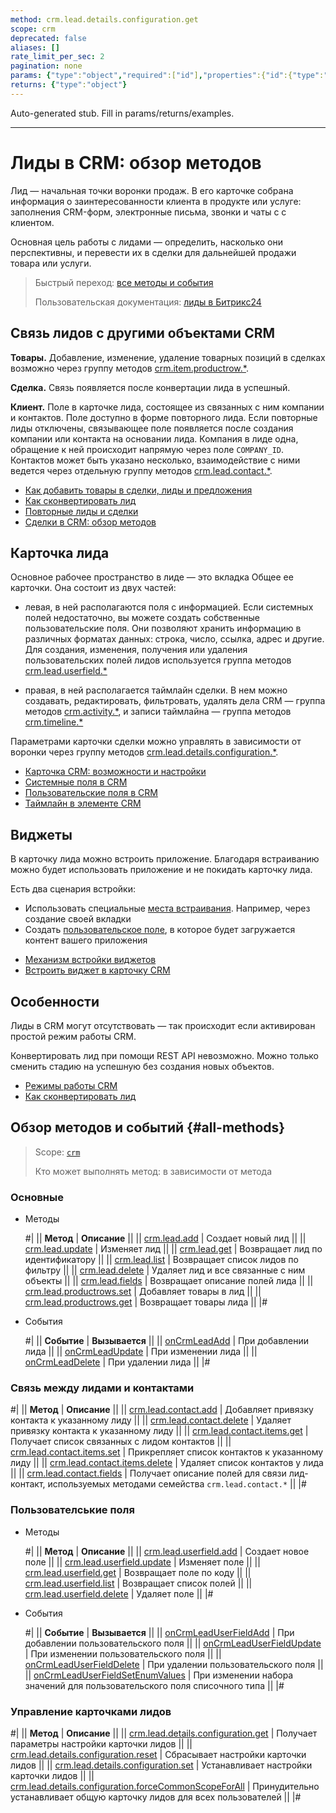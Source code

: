 ```yaml
---
method: crm.lead.details.configuration.get
scope: crm
deprecated: false
aliases: []
rate_limit_per_sec: 2
pagination: none
params: {"type":"object","required":["id"],"properties":{"id":{"type":"integer"}}}
returns: {"type":"object"}
---
```


Auto-generated stub. Fill in params/returns/examples.

---

# Лиды в CRM: обзор методов

Лид — начальная точки воронки продаж. В его карточке собрана информация о заинтересованности клиента в продукте или услуге: заполнения CRM-форм, электронные письма, звонки и чаты с с клиентом. 

Основная цель работы с лидами — определить, насколько они перспективны, и перевести их в сделки для дальнейшей продажи товара или услуги.

> Быстрый переход: [все методы и события](#all-methods)
> 
> Пользовательская документация: [лиды в Битрикс24](https://helpdesk.bitrix24.ru/open/1357950/) 

## Связь лидов с другими объектами CRM

**Товары.** Добавление, изменение, удаление товарных позиций в сделках возможно через группу методов [crm.item.productrow.*](../universal/product-rows/index.md).

**Сделка.** Связь появляется после конвертации лида в успешный.

**Клиент.** Поле в карточке лида, состоящее из связанных с ним компании и контактов. Поле доступно в форме повторного лида. Если повторные лиды отключены, связывающее поле появляется после создания компании или контакта на основании лида. Компания в лиде одна, обращение к ней происходит напрямую через поле `COMPANY_ID`.  Контактов может быть указано несколько, взаимодействие с ними ведется через отдельную группу методов [crm.lead.contact.*](./management-communication/index.md).  



- [Как добавить товары в сделки, лиды и предложения](https://helpdesk.bitrix24.ru/open/13216242/)
- [Как сконвертировать лид](https://helpdesk.bitrix24.ru/open/1484389/)
- [Повторные лиды и сделки](https://helpdesk.bitrix24.ru/open/17707848/)
- [Сделки в CRM: обзор методов](../deals/index.md)



## Карточка лида

Основное рабочее пространство в лиде — это вкладка Общее ее карточки. Она состоит из двух частей: 

* левая, в ней располагаются поля с информацией. Если системных полей недостаточно, вы можете создать собственные пользовательские поля. Они позволяют хранить информацию в различных форматах данных: строка, число, ссылка, адрес и другие. Для создания, изменения, получения или удаления пользовательских полей лидов используется группа методов [crm.lead.userfield.*](./userfield/index.md)

* правая, в ней располагается таймлайн сделки. В нем можно создавать, редактировать, фильтровать, удалять дела CRM — группа методов [crm.activity.*](../timeline/activities/index.md), и записи таймлайна — группа методов [crm.timeline.*](../timeline/index.md)

Параметрами карточки сделки можно управлять в зависимости от воронки через группу методов [crm.lead.details.configuration.*](./custom-form/index.md).



- [Карточка CRM: возможности и настройки](https://helpdesk.bitrix24.ru/open/22804914/)
- [Системные поля в CRM](https://helpdesk.bitrix24.ru/open/18478840/)
- [Пользовательские поля в CRM](https://helpdesk.bitrix24.ru/open/22048980/)
- [Таймлайн в элементе CRM](https://helpdesk.bitrix24.ru/open/23960160/)



## Виджеты

В карточку лида можно встроить приложение. Благодаря встраиванию можно будет использовать приложение и не покидать карточку лида.

Есть два сценария встройки: 
*  Использовать специальные [места встраивания](../../widgets/crm/index.md). Например, через создание своей вкладки
*  Создать [пользовательское поле](../../../tutorials/crm/crm-widgets/widget-as-field-in-lead-page.md), в которое будет загружается контент вашего приложения



- [Механизм встройки виджетов](../../widgets/index.md)
- [Встроить виджет в карточку CRM](../../../tutorials/crm/crm-widgets/widget-as-detail-tab.md)



## Особенности

Лиды в CRM могут отсутствовать  — так происходит если активирован простой режим работы CRM.  

Конвертировать лид при помощи REST API невозможно. Можно только сменить стадию на успешную без создания новых объектов.



- [Режимы работы CRM](https://helpdesk.bitrix24.ru/open/17611420/)
- [Как сконвертировать лид](https://helpdesk.bitrix24.ru/open/1484389/)



## Обзор методов и событий {#all-methods}

> Scope: [`crm`](../../scopes/permissions.md)
> 
> Кто может выполнять метод: в зависимости от метода

### Основные



- Методы
  
    #|
    || **Метод** | **Описание** ||
    || [crm.lead.add](./crm-lead-add.md) | Создает новый лид ||
    || [crm.lead.update](./crm-lead-update.md) | Изменяет лид ||
    || [crm.lead.get](./crm-lead-get.md) | Возвращает лид по идентификатору ||
    || [crm.lead.list](./crm-lead-list.md) | Возвращает список лидов по фильтру ||
    || [crm.lead.delete](./crm-lead-delete.md) | Удаляет лид и все связанные с ним объекты ||
    || [crm.lead.fields](./crm-lead-fields.md) | Возвращает описание полей лида ||
    || [crm.lead.productrows.set](./crm-lead-productrows-set.md) | Добавляет товары в лид ||
    || [crm.lead.productrows.get](./crm-lead-get.md) | Возвращает товары лида ||
    |#

- События 

    #|
    || **Событие** | **Вызывается** ||
    || [onCrmLeadAdd](./events/on-crm-lead-add.md) | При добавлении лида ||
    || [onCrmLeadUpdate](./events/on-crm-lead-update.md) | При изменении лида ||
    || [onCrmLeadDelete](./events/on-crm-lead-delete.md) | При удалении лида ||
    |#



### Связь между лидами и контактами

#|
|| **Метод** | **Описание** ||
|| [crm.lead.contact.add](./management-communication/crm-lead-contact-add.md) | Добавляет привязку контакта к указанному лиду ||
|| [crm.lead.contact.delete](./management-communication/crm-lead-contact-delete.md) | Удаляет привязку контакта к указанному лиду ||
|| [crm.lead.contact.items.get](./management-communication/crm-lead-contact-items-get.md) | Получает список связанных с лидом контактов ||
|| [crm.lead.contact.items.set](./management-communication/crm-lead-contact-items-set.md) | Прикрепляет список контактов к указанному лиду ||
|| [crm.lead.contact.items.delete](./management-communication/crm-lead-contact-items-delete.md) | Удаляет список контактов у лида ||
|| [crm.lead.contact.fields](./management-communication/crm-lead-contact-fields.md) | Получает описание полей для связи лид-контакт, используемых методами семейства `crm.lead.contact.*` ||
|#

### Пользователськие поля



- Методы

    #|
    || **Метод** | **Описание** ||
    || [crm.lead.userfield.add](./userfield/crm-lead-userfield-add.md) | Создает новое поле ||
    || [crm.lead.userfield.update](./userfield/crm-lead-userfield-update.md) | Изменяет поле ||
    || [crm.lead.userfield.get](./userfield/crm-lead-userfield-get.md) | Возвращает поле по коду ||
    || [crm.lead.userfield.list](./userfield/crm-lead-userfield-list.md) | Возвращает список полей ||
    || [crm.lead.userfield.delete](./userfield/crm-lead-userfield-delete.md) | Удаляет поле ||
    |#

- События 

    #|
    || **Событие** | **Вызывается** ||
    || [onCrmLeadUserFieldAdd](./userfield/events/on-crm-lead-user-field-add.md) | При добавлении пользовательского поля ||
    || [onCrmLeadUserFieldUpdate](./userfield/events/on-crm-lead-user-field-update.md) | При изменении пользовательского поля ||
    || [onCrmLeadUserFieldDelete](./userfield/events/on-crm-lead-user-field-delete.md) | При удалении пользовательского поля ||
    || [onCrmLeadUserFieldSetEnumValues](./userfield/events/on-crm-lead-user-field-set-enum-values.md) | При изменении набора значений для пользовательского поля списочного типа ||
    |#



### Управление карточками лидов 

#|
|| **Метод** | **Описание** ||
|| [crm.lead.details.configuration.get](./custom-form/crm-lead-details-configuration-get.md) | Получает параметры настройки карточки лидов ||
|| [crm.lead.details.configuration.reset](./custom-form/crm-lead-details-configuration-reset.md) | Сбрасывает настройки карточки лидов ||
|| [crm.lead.details.configuration.set](./custom-form/crm-lead-details-configuration-set.md) | Устанавливает настройки карточки лидов ||
|| [crm.lead.details.configuration.forceCommonScopeForAll](./custom-form/crm-lead-details-configuration-force-common-scope-for-all.md) | Принудительно устанавливает общую карточку лидов для всех пользователей ||
|#


